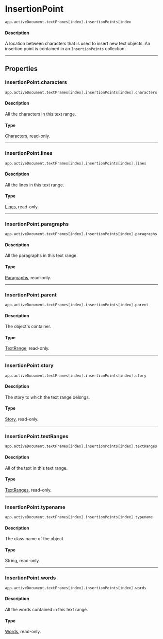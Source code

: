 # InsertionPoint

`app.activeDocument.textFrames[index].insertionPoints[index`

#### Description

A location between characters that is used to insert new text objects. An insertion point is contained in an `InsertionPoints` collection.

---

## Properties

### InsertionPoint.characters

`app.activeDocument.textFrames[index].insertionPoints[index].characters`

#### Description

All the characters in this text range.

#### Type

[Characters](./Characters.md), read-only.

---

### InsertionPoint.lines

`app.activeDocument.textFrames[index].insertionPoints[index].lines`

#### Description

All the lines in this text range.

#### Type

[Lines](./Lines.md), read-only.

---

### InsertionPoint.paragraphs

`app.activeDocument.textFrames[index].insertionPoints[index].paragraphs`

#### Description

All the paragraphs in this text range.

#### Type

[Paragraphs](./Paragraphs.md), read-only.

---

### InsertionPoint.parent

`app.activeDocument.textFrames[index].insertionPoints[index].parent`

#### Description

The object's container.

#### Type

[TextRange](./TextRange.md), read-only.

---

### InsertionPoint.story

`app.activeDocument.textFrames[index].insertionPoints[index].story`

#### Description

The story to which the text range belongs.

#### Type

[Story](./Story.md), read-only.

---

### InsertionPoint.textRanges

`app.activeDocument.textFrames[index].insertionPoints[index].textRanges`

#### Description

All of the text in this text range.

#### Type

[TextRanges](./TextRanges.md), read-only.

---

### InsertionPoint.typename

`app.activeDocument.textFrames[index].insertionPoints[index].typename`

#### Description

The class name of the object.

#### Type

String, read-only.

---

### InsertionPoint.words

`app.activeDocument.textFrames[index].insertionPoints[index].words`

#### Description

All the words contained in this text range.

#### Type

[Words](./Words.md), read-only.
